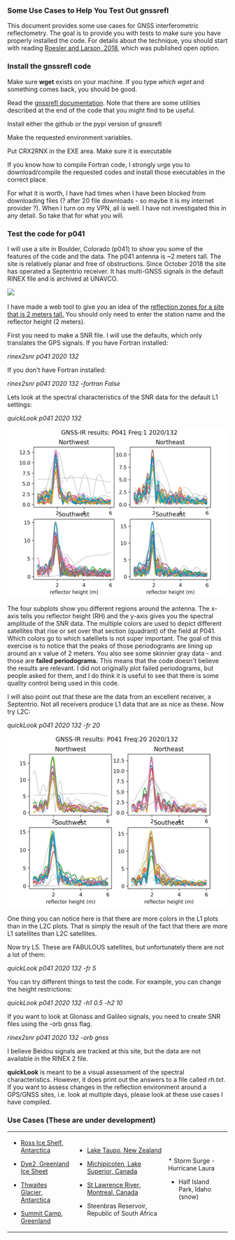 ### Some Use Cases to Help You Test Out gnssrefl

This document provides some use cases for GNSS interferometric reflectometry. 
The goal is to provide you with tests to make sure you have properly installed the code. For details about the technique, 
you should start with reading [Roesler and Larson, 2018](https://link.springer.com/article/10.1007/s10291-018-0744-8), 
which was published open option.  

### Install the gnssrefl code 

Make sure **wget** exists on your machine.  If you type *which wget* and something comes back, you should be good.

Read the [gnssrefl documentation](https://github.com/kristinemlarson/gnssrefl). 
Note that there are some utilities described at the end of the code that you might
find to be useful.

Install either the github or the pypi version of gnssrefl

Make the requested environment variables. 

Put CRX2RNX in the EXE area. Make sure it is executable

If you know how to compile Fortran code, I strongly urge you to download/compile the requested
codes and install those executables in the correct place.

For what it is worth, I have had times when I have been blocked from 
downloading files (? after 20 file downloads - so maybe it is 
my internet provider ?). When I turn on my VPN, all is well. I have not investigated this 
in any detail. So take that for what you will. 

### Test the code for p041

I will use a site in Boulder, Colorado (p041) to show you some of the features of the code and the data.
The p041 antenna is ~2 meters tall. The site is relatively planar and free of obstructions.
Since October 2018 the site has operated a Septentrio receiver. It has multi-GNSS signals in the 
default RINEX file and is archived at UNAVCO.

<img src="https://gnss-reflections.org/static/images/P041.jpg" width="500">

I have made a web tool to give you an idea of the [reflection zones for a site that is 2 meters tall.](https://gnss-reflections.org/rzones)
You should only need to enter the station name and the reflector height (2 meters).

First you need to make a SNR file. I will use the defaults, which only translates the GPS signals. If you have Fortran installed: 

*rinex2snr p041 2020 132*

If you don't have Fortran installed:

*rinex2snr p041 2020 132 -fortran False*

Lets look at the spectral characteristics of the SNR data for the default L1 settings:

*quickLook p041 2020 132* 

<img src="p041-l1.png" width="500"/>

The four subplots show you different regions around the antenna. The x-axis tells you 
reflector height (RH) and the y-axis gives you the spectral amplitude of the SNR data.
The multiple colors are used to depict different satellites that rise or set over that
section (quadrant) of the field at P041. Which colors go to which satelliets is not super important.
The goal of this exercise is to notice that the peaks of those periodograms are lining up
around an x value of 2 meters. You also see some skinnier gray data - and those are **failed periodograms.**
This means that the code doesn't believe the results are relevant.  I did not originally plot failed
periodograms, but people asked for them, and I do think it is useful to see that there is some
quality control being used in this code.

I will also point out that these are the data from an excellent receiver, a Septentrio.
Not all receivers produce L1 data that are as nice as these. Now try L2C:

*quickLook p041 2020 132 -fr 20* 

<img src="p041-l2c.png" width="500"/>

One thing you can notice here is that there are more colors in the L1 plots than in the L2C 
plots. That is simply the result of the fact that there are more L1 satellites than L2C satellites.

Now try L5. These are FABULOUS satellites, but unfortunately there are not a lot of them:

*quickLook p041 2020 132 -fr 5* 

You can try different things to test the code. For example, you can change the height restrictions:

*quickLook p041 2020 132 -h1 0.5 -h2 10* 


If you want to look at Glonass and Galileo signals, you need to create SNR files using the -orb gnss flag.

*rinex2snr p041 2020 132 -orb gnss*

I believe Beidou signals are tracked at this site, but the data are not available in the RINEX 2 file.

**quickLook** is meant to be a visual assessment of the spectral characteristics. However, 
it does print out the answers to a file called *rh.txt*. If you want to assess changes in the reflection
environment around a GPS/GNSS sites, i.e. look at multiple days, please look at these use cases I have compiled.

### Use Cases (These are under development)

<table>
<TR>
<TD>

* [Ross Ice Shelf, Antarctica](lorg_use.md)

* [Dye2, Greenland Ice Sheet](gls1_use.md)

* [Thwaites Glacier, Antarctica](lthw_use.md)

* [Summit Camp, Greenland](smm3_use.md)
</TD>
<td>

* [Lake Taupo, New Zealand](tgho_use.md)


* [Michipicoten, Lake Superior, Canada](mchn_use.md)

* [St Lawrence River, Montreal, Canada](pmtl_use.md)

* Steenbras Reservoir, Republic of South Africa
</TD>

<TD>
* Storm Surge - Hurricane Laura

* Half Island Park, Idaho (snow)
</TD>
</TR>
</Table>


